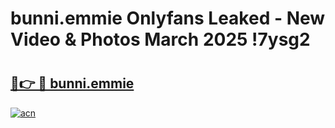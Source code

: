 # bunni.emmie Onlyfans Leaked - New Video & Photos March 2025 !7ysg2

# <h2><a href="https://4q9nxl.iuczelnia.edu.pl?title=bunni.emmie&ref=7ysg2">🔗👉 🔴 bunni.emmie</a></h2>

[![acn](https://github.com/user-attachments/assets/0f9c940e-d8b0-45ae-aac7-cd30a18b3e1c)](https://4q9nxl.iuczelnia.edu.pl?title=bunni.emmie&ref=7ysg2)

